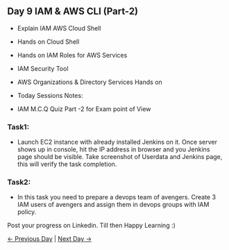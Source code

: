 ## Day 9 IAM & AWS CLI (Part-2)

  - Explain IAM AWS Cloud Shell 
  - Hands on Cloud Shell 
  - Hands on IAM Roles for AWS Services
  - IAM Security Tool
  - AWS Organizations & Directory Services Hands on

  - Today Sessions Notes:

  - IAM M.C.Q Quiz Part -2 for Exam point of View

### Task1:

 - Launch EC2 instance with already installed Jenkins on it. Once server shows up in  console, hit the IP address in browser and you Jenkins page should be visible.
Take screenshot of Userdata and Jenkins page, this will verify the task completion.


### Task2:

  - In this task you need to prepare a devops team of avengers. Create 3 IAM users of avengers and assign them in devops groups with IAM policy.

Post your progress on Linkedin. Till then Happy Learning :)

[← Previous Day](../day08/README.md) | [Next Day →](../day10/README.md)

